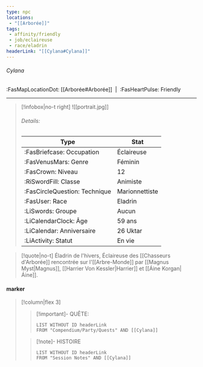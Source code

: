 ```yaml
---
type: npc
locations:
 - "[[Arborée]]"
tags:
 - affinity/friendly
 - job/eclaireuse
 - race/eladrin
headerLink: "[[Cylana#Cylana]]"
---
```

###### Cylana
<span class="sub2">:FasMapLocationDot: [[Arborée#Arborée]]&nbsp;&nbsp;|&nbsp;&nbsp;:FasHeartPulse: Friendly </span>
___

> [!infobox|no-t right]
> ![[portrait.jpg]]
> ###### Details:
> | Type | Stat |
> | ---- | ---- |
> | :FasBriefcase: Occupation |  Éclaireuse |
> | :FasVenusMars: Genre | Féminin |
> | :FasCrown: Niveau   | 12 |
> | :RiSwordFill: Classe |  Animiste |
> | :FasCircleQuestion: Technique |  Marionnettiste|
> | :FasUser: Race | Eladrin |
> |  :LiSwords: Groupe |  Aucun|
> |  :LiCalendarClock: Âge | 59 ans |
> |  :LiCalendar: Anniversaire | 26 Uktar |
> | :LiActivity: Statut | En vie |
<span class="clearfix"></span>

> [!quote|no-t]
>Éladrin de l'hivers, Éclaireuse des [[Chasseurs d'Arborée]] rencontrée sur l'[[Arbre-Monde]] par [[Magnus Myst|Magnus]], [[Harrier Von Kessler|Harrier]] et [[Áine Korgan|Áine]].
#### marker
> [!column|flex 3]
>> [!important]- QUÊTE:
>>```dataview
>>LIST WITHOUT ID headerLink
>>FROM "Compendium/Party/Quests" AND [[Cylana]]
>
>>[!note]- HISTOIRE
>>```dataview
>>LIST WITHOUT ID headerLink
>>FROM "Session Notes" AND [[Cylana]]
